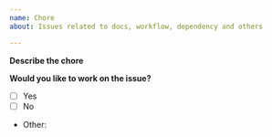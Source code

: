 ```yaml
---
name: Chore
about: Issues related to docs, workflow, dependency and others

---
```

**Describe the chore**

**Would you like to work on the issue?**
- [ ] Yes
- [ ] No
- Other:
